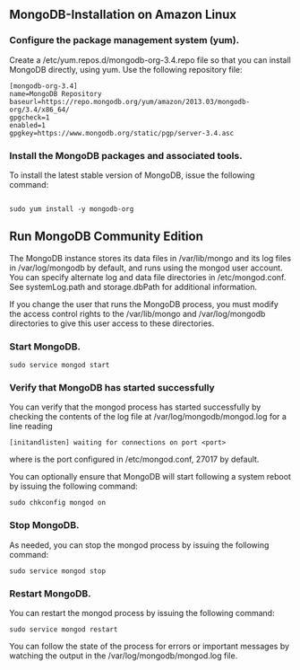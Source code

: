 ## MongoDB-Installation on Amazon Linux

### Configure the package management system (yum).

Create a /etc/yum.repos.d/mongodb-org-3.4.repo file so that you can install MongoDB directly, using yum.
Use the following repository file:

```
[mongodb-org-3.4]
name=MongoDB Repository
baseurl=https://repo.mongodb.org/yum/amazon/2013.03/mongodb-org/3.4/x86_64/
gpgcheck=1
enabled=1
gpgkey=https://www.mongodb.org/static/pgp/server-3.4.asc
```
### Install the MongoDB packages and associated tools.

To install the latest stable version of MongoDB, issue the following command:
<pre><code>
sudo yum install -y mongodb-org
</code></pre>

## Run MongoDB Community Edition

The MongoDB instance stores its data files in /var/lib/mongo and its log files in /var/log/mongodb by default, and runs using the mongod user account. You can specify alternate log and data file directories in /etc/mongod.conf. See systemLog.path and storage.dbPath for additional information.

If you change the user that runs the MongoDB process, you must modify the access control rights to the /var/lib/mongo and /var/log/mongodb directories to give this user access to these directories.

### Start MongoDB.
```
sudo service mongod start
```
### Verify that MongoDB has started successfully
You can verify that the mongod process has started successfully by checking the contents of the log file at /var/log/mongodb/mongod.log for a line reading
```
[initandlisten] waiting for connections on port <port>
```
where <port> is the port configured in /etc/mongod.conf, 27017 by default.

You can optionally ensure that MongoDB will start following a system reboot by issuing the following command:
```
sudo chkconfig mongod on
```

### Stop MongoDB.
As needed, you can stop the mongod process by issuing the following command:
```
sudo service mongod stop
```
### Restart MongoDB.
You can restart the mongod process by issuing the following command:
```
sudo service mongod restart
```

You can follow the state of the process for errors or important messages by watching the output in the /var/log/mongodb/mongod.log file.
